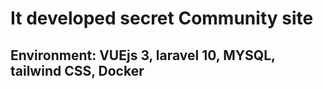# It developed secret Community site

## Environment: VUEjs 3, laravel 10, MYSQL, tailwind CSS, Docker

